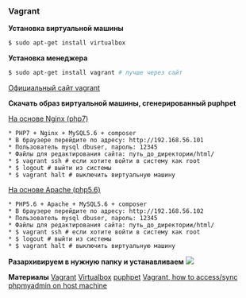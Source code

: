 <h3>Vagrant</h3>

<b>Установка виртуальной машины</b>

```bash
$ sudo apt-get install virtualbox
```

<b>Установка менеджера</b>
	
```bash
$ sudo apt-get install vagrant # лучше через сайт 
```

<a href="https://www.vagrantup.com/downloads.html">Официальный сайт vagrant</a>

<b>Скачать образ виртуальной машины, сгенерированный puphpet</b>

<a href="/nginx.zip">На основе Nginx (php7) </a>

```text
* PHP7 + Nginx + MySQL5.6 + composer
* В браузере перейдите по адресу: http://192.168.56.101
* Пользователь mysql dbuser, пароль: 12345
* Файлы для редактирования сайта: путь_до_директории/html/
* $ vagrant ssh # если хотите войти в систему как root
* $ logout # выйти из системы
* $ vagrant halt # выключить виртуальную машину
```

<a href="/nginx.zip">На основе Apache (php5.6) </a>

```text
* PHP5.6 + Apache + MySQL5.6 + composer
* В браузере перейдите по адресу: http://192.168.56.102
* Пользователь mysql dbuser, пароль: 12345
* Файлы для редактирования сайта: путь_до_директории/html/
* $ vagrant ssh # если хотите войти в систему как root
* $ logout # выйти из системы
* $ vagrant halt # выключить виртуальную машину
```

<b>Разархивируем в нужную папку и устанавливаем</b>
<img src="https://habrastorage.org/files/561/ee0/9c4/561ee09c4e724ff6af51d5abd5af7ad2.png"/>

<b>Материалы</b>
<a href="https://www.vagrantup.com/downloads.html">Vagrant</a>
<a href="https://www.virtualbox.org/wiki/Linux_Downloads">Virtualbox</a>
<a href="https://puphpet.com">puphpet</a>
<a href="http://stackoverflow.com/questions/22752512/vagrant-how-to-access-sync-phpmyadmin-on-host-machine">Vagrant, how to access/sync phpmyadmin on host machine</a>